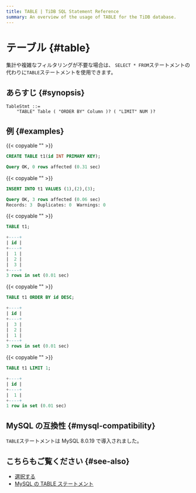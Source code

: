 ```yaml
---
title: TABLE | TiDB SQL Statement Reference
summary: An overview of the usage of TABLE for the TiDB database.
---
```


# テーブル {#table}

集計や複雑なフィルタリングが不要な場合は、 `SELECT * FROM`ステートメントの代わりに`TABLE`ステートメントを使用できます。

## あらすじ {#synopsis}

```ebnf+diagram
TableStmt ::=
    "TABLE" Table ( "ORDER BY" Column )? ( "LIMIT" NUM )?
```

## 例 {#examples}

{{< copyable "" >}}

```sql
CREATE TABLE t1(id INT PRIMARY KEY);
```

```sql
Query OK, 0 rows affected (0.31 sec)
```

{{< copyable "" >}}

```sql
INSERT INTO t1 VALUES (1),(2),(3);
```

```sql
Query OK, 3 rows affected (0.06 sec)
Records: 3  Duplicates: 0  Warnings: 0
```

{{< copyable "" >}}

```sql
TABLE t1;
```

```sql
+----+
| id |
+----+
|  1 |
|  2 |
|  3 |
+----+
3 rows in set (0.01 sec)
```

{{< copyable "" >}}

```sql
TABLE t1 ORDER BY id DESC;
```

```sql
+----+
| id |
+----+
|  3 |
|  2 |
|  1 |
+----+
3 rows in set (0.01 sec)
```

{{< copyable "" >}}

```sql
TABLE t1 LIMIT 1;
```

```sql
+----+
| id |
+----+
|  1 |
+----+
1 row in set (0.01 sec)
```

## MySQL の互換性 {#mysql-compatibility}

`TABLE`ステートメントは MySQL 8.0.19 で導入されました。

## こちらもご覧ください {#see-also}

-   [選択する](/sql-statements/sql-statement-select.md)
-   [MySQL の TABLE ステートメント](https://dev.mysql.com/doc/refman/8.0/en/table.html)
